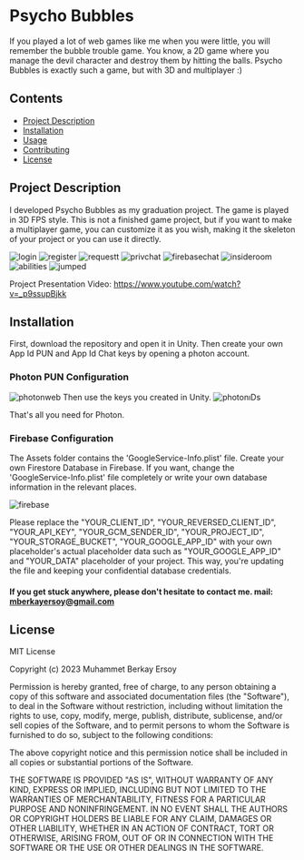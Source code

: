 # Psycho Bubbles
If you played a lot of web games like me when you were little, you will remember the bubble trouble game. You know, a 2D game where you manage the devil character and destroy them by hitting the balls. Psycho Bubbles is exactly such a game, but with 3D and multiplayer :)

## Contents
- [Project Description](#project-description)
- [Installation](#installation)
- [Usage](#usage)
- [Contributing](#contributing)
- [License](#license)


## Project Description

I developed Psycho Bubbles as my graduation project. The game is played in 3D FPS style. This is not a finished game project, but if you want to make a multiplayer game, you can customize it as you wish, making it the skeleton of your project or you can use it directly.

![login](https://github.com/mberkayersoy/Psycho_Bubbles/assets/76611569/190d2828-3ebb-4704-add5-de6a773fa426)
![register](https://github.com/mberkayersoy/Psycho_Bubbles/assets/76611569/75df4619-87da-4ccf-bda6-fdd6d2d77497)
![requestt](https://github.com/mberkayersoy/Psycho_Bubbles/assets/76611569/1235fb99-d59f-497f-a043-136cb0b111fd)
![privchat](https://github.com/mberkayersoy/Psycho_Bubbles/assets/76611569/77ceeb05-3093-47a5-a99a-8ad22f65ffac)
![firebasechat](https://github.com/mberkayersoy/Psycho_Bubbles/assets/76611569/59b44b2c-7069-4e0f-ae49-86939e749206)
![insideroom](https://github.com/mberkayersoy/Psycho_Bubbles/assets/76611569/026f6dc0-5e0a-459f-ba82-613e7f206473)
![abilities](https://github.com/mberkayersoy/Psycho_Bubbles/assets/76611569/33640a6e-28e6-498d-ba77-51d56de8fafb)
![jumped](https://github.com/mberkayersoy/Psycho_Bubbles/assets/76611569/1b6d2755-caa8-4709-a374-27208d4f2f8f)

Project Presentation Video: https://www.youtube.com/watch?v=_p9ssupBjkk

## Installation

First, download the repository and open it in Unity. Then create your own App Id PUN and App Id Chat keys by opening a photon account.

### Photon PUN Configuration

![photonweb](https://github.com/mberkayersoy/Psycho_Bubbles/assets/76611569/b05166a6-3123-4f11-8939-6b8053a73506)
Then use the keys you created in Unity.
![photonıDs](https://github.com/mberkayersoy/Psycho_Bubbles/assets/76611569/591b361d-3858-46e7-b4e0-257c59419ceb)

That's all you need for Photon.

### Firebase Configuration

The Assets folder contains the 'GoogleService-Info.plist' file. Create your own Firestore Database in Firebase. If you want, change the 'GoogleService-Info.plist' file completely or write your own database information in the relevant places.

![firebase](https://github.com/mberkayersoy/Psycho_Bubbles/assets/76611569/cc294936-1f2c-48d8-b684-e0a2999a5c6a)

Please replace the "YOUR_CLIENT_ID", "YOUR_REVERSED_CLIENT_ID", "YOUR_API_KEY", "YOUR_GCM_SENDER_ID", "YOUR_PROJECT_ID", "YOUR_STORAGE_BUCKET", "YOUR_GOOGLE_APP_ID" with your own placeholder's actual placeholder data such as "YOUR_GOOGLE_APP_ID" and "YOUR_DATA" placeholder of your project. This way, you're updating the file and keeping your confidential database credentials.

#### If you get stuck anywhere, please don't hesitate to contact me. mail: mberkayersoy@gmail.com

## License

MIT License

Copyright (c) 2023 Muhammet Berkay Ersoy

Permission is hereby granted, free of charge, to any person obtaining a copy
of this software and associated documentation files (the "Software"), to deal
in the Software without restriction, including without limitation the rights
to use, copy, modify, merge, publish, distribute, sublicense, and/or sell
copies of the Software, and to permit persons to whom the Software is
furnished to do so, subject to the following conditions:

The above copyright notice and this permission notice shall be included in all
copies or substantial portions of the Software.

THE SOFTWARE IS PROVIDED "AS IS", WITHOUT WARRANTY OF ANY KIND, EXPRESS OR
IMPLIED, INCLUDING BUT NOT LIMITED TO THE WARRANTIES OF MERCHANTABILITY,
FITNESS FOR A PARTICULAR PURPOSE AND NONINFRINGEMENT. IN NO EVENT SHALL THE
AUTHORS OR COPYRIGHT HOLDERS BE LIABLE FOR ANY CLAIM, DAMAGES OR OTHER
LIABILITY, WHETHER IN AN ACTION OF CONTRACT, TORT OR OTHERWISE, ARISING FROM,
OUT OF OR IN CONNECTION WITH THE SOFTWARE OR THE USE OR OTHER DEALINGS IN THE
SOFTWARE.

